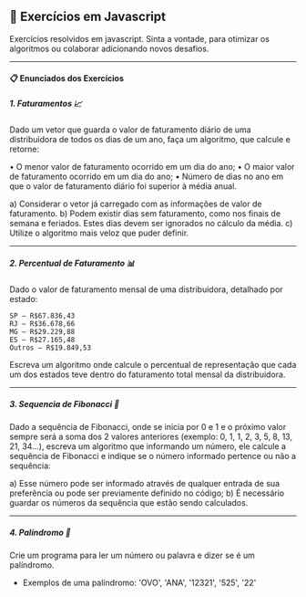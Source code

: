 ## 📝 Exercícios em Javascript
Exercícios resolvidos em javascript. Sinta a vontade, para otimizar os algoritmos ou colaborar adicionando novos desafios.

---
#### 📋 Enunciados dos Exercícios
##### 1. Faturamentos 📈
Dado um vetor que guarda o valor de faturamento diário de uma distribuidora de todos os dias de um ano, faça um algoritmo, que calcule e retorne:

• O menor valor de faturamento ocorrido em um dia do ano;
• O maior valor de faturamento ocorrido em um dia do ano;
• Número de dias no ano em que o valor de faturamento diário foi superior à média anual.

a) Considerar o vetor já carregado com as informações de valor de faturamento.
b) Podem existir dias sem faturamento, como nos finais de semana e feriados. Estes dias devem ser ignorados no cálculo da média.
c) Utilize o algoritmo mais veloz que puder definir.

---
##### 2. Percentual de Faturamento 📊
Dado o valor de faturamento mensal de uma distribuidora, detalhado por estado:
```
SP – R$67.836,43
RJ – R$36.678,66
MG – R$29.229,88
ES – R$27.165,48
Outros – R$19.849,53
```
Escreva um algoritmo onde calcule o percentual de representação que cada um dos estados teve dentro do faturamento total mensal da distribuidora.

---
##### 3. Sequencia de Fibonacci :shell:
Dado a sequência de Fibonacci, onde se inicia por 0 e 1 e o próximo valor sempre será a soma dos 2 valores anteriores (exemplo: 0, 1, 1, 2, 3, 5, 8, 13, 21, 34...), escreva um algoritmo que informando um número, ele calcule a sequência de Fibonacci e indique se o número informado pertence ou não a sequência:

a) Esse número pode ser informado através de qualquer entrada de sua preferência ou pode ser previamente definido no código;
b) É necessário guardar os números da sequência que estão sendo calculados.

---
##### 4. Palíndromo :egg:
Crie um programa para ler um número ou palavra e dizer se é um palíndromo.
- Exemplos de uma palíndromo: 'OVO', 'ANA', '12321', '525', '22'
